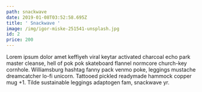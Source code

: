 ```yaml
---
path: snackwave
date: 2019-01-08T03:52:58.695Z
title: ' Snackwave '
image: /img/igor-miske-251541-unsplash.jpg
id: 2
price: 200
---
```

Lorem ipsum dolor amet keffiyeh viral keytar activated charcoal echo park master cleanse, hell of pok pok skateboard flannel normcore church-key cornhole. Williamsburg hashtag fanny pack venmo poke, leggings mustache dreamcatcher lo-fi unicorn. Tattooed pickled readymade hammock copper mug +1. Tilde sustainable leggings adaptogen fam, snackwave yr.
